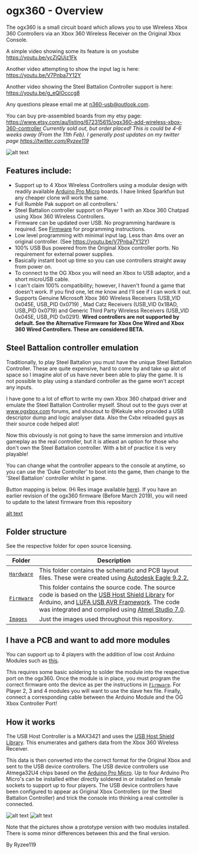 

# ogx360 - Overview

The ogx360 is a small circuit board which allows you to use Wireless Xbox 360 Controllers via an Xbox 360 Wireless Receiver on the Original Xbox Console.

A simple video showing some its feature is on youtube https://youtu.be/ycZjQUjz1Fk

Another video attempting to show the input lag is here: https://youtu.be/V7Pnba7Y12Y

Another video showing the Steel Battalion Controller support is here: https://youtu.be/g_eQlOcccg8

Any questions please email me at n360-usb@outlook.com.

You can buy pre-assembled boards from my etsy page: https://www.etsy.com/au/listing/672315615/ogx360-add-wireless-xbox-360-controller *Currently sold out, but order placed! This is could be 4-6 weeks away (From the 11th Feb). I generally post updates on my twitter page https://twitter.com/Ryzee119*

![alt text](https://github.com/Ryzee119/ogx360/blob/master/Images/image1.jpg?raw=true "ogx360-1")

## Features include:
* Support up to 4 Xbox Wireless Controllers using a modular design with readily available [Arduino Pro Micro](https://www.sparkfun.com/products/12640) boards. I have linked Sparkfun but any cheaper clone will work the same.
* Full Rumble Pak support on all controllers.'
* Steel Battalion controller support on Player 1 with an Xbox 360 Chatpad using Xbox 360 Wireless Controllers.
* Firmware can be updated over USB. No programming hardware is required. See [Firmware](https://github.com/Ryzee119/ogx360/tree/master/Firmware) for programming instructions.
* Low level programming with minimal input lag. Less than 4ms over an original controller. (See https://youtu.be/V7Pnba7Y12Y)
* 100% USB Bus powered from the Original Xbox controller ports. No requirement for external power supplies.
* Basically instant boot up time so you can use controllers straight away from power on.
* To connect to the OG Xbox you will need an Xbox to USB adaptor, and a short microUSB cable.
* I can't claim 100% compatibility; however, I haven't found a game that doesn't work. If you find one, let me know and I'll see if I can work it out.
* Supports Genuine Microsoft Xbox 360 Wireless Receivers (USB_VID 0x045E, USB_PID 0x0719) , Mad Catz Receivers (USB_VID 0x1BAD, USB_PID 0x0719) and Generic Third Party Wireless Receivers (USB_VID 0x045E, USB_PID 0x0291). **Wired controllers are not supported by default. See the Alternative Firmware for Xbox One Wired and Xbox 360 Wired Controllers. These are considered BETA.**

## Steel Battalion controller emulation
Traditionally, to play Steel Battalion you must have the unique Steel Battalion Controller. These are quite expensive, hard to come by and take up alot of space so I imagine alot of us have never been able to play the game. It is not possible to play using a standard controller as the game won't accept any inputs.

I have gone to a lot of effort to write my own Xbox 360 chatpad driver and emulate the Steel Battalion Controller myself. Shout out to the guys over at www.ogxbox.com forums, and shoutout to @Kekule who provided a USB descriptor dump and logic analyser data. Also the Cxbx reloaded guys as their source code helped alot!

Now this obviously is not going to have the same immersion and intuitive gameplay as the real controller, but it is atleast an option for those who don't own the Steel Battalion controller. With a bit of practice it is very playable!

You can change what the controller appears to the console at anytime, so you can use the 'Duke Controller' to boot into the game, then change to the 'Steel Battalion' controller whilst in game. 

Button mapping is below. (Hi Res image available [here](https://i.imgur.com/VISHRNY.png)). If you have an earlier revision of the ogx360 firmware (Before March 2019), you will need to update to the latest firmware from this repository

[alt text](https://github.com/Ryzee119/ogx360/blob/master/Images/steelbattalion.png?raw=true "sbmapping")


## Folder structure
See the respective folder for open source licensing.

| Folder | Description |
| --- | --- |
| [`Hardware`](https://github.com/Ryzee119/ogx360/tree/master/Hardware) | This folder contains the schematic and PCB layout files. These were created using [Autodesk Eagle 9.2.2.](https://www.autodesk.com/products/eagle/overview)|
| [`Firmware`](https://github.com/Ryzee119/ogx360/tree/master/Firmware) | This folder contains the source code. The source code is based on the [USB Host Shield Library](https://github.com/felis/USB_Host_Shield_2.0) for Arduino, and [LUFA USB AVR Framework](http://www.fourwalledcubicle.com/LUFA.php). The code was integrated and compiled using [Atmel Studio 7.0](https://www.microchip.com/mplab/avr-support/atmel-studio-7).| 
| [`Images`](https://github.com/Ryzee119/ogx360/tree/master/Images) | Just the images used throughout this repository.| 

## I have a PCB and want to add more modules
You can support up to 4 players with the addition of low cost Arduino Modules such as [this](https://www.aliexpress.com/item/New-Pro-Micro-for-arduino-ATmega32U4-5V-16MHz-Module-with-2-row-pin-header-For-Leonardo/32768308647.html).

This requires some basic soldering to solder the module into the respective port on the ogx360. Once the module is in place, you must program the correct firmware onto the device as per the instructions in [`Firmware`](https://github.com/Ryzee119/ogx360/tree/master/Firmware).
For Player 2, 3 and 4 modules you will want to use the slave hex file. Finally, connect a corresponding cable between the Arduino Module and the OG Xbox Controller Port!

## How it works
The USB Host Controller is a MAX3421 and uses the [USB Host Shield Library](https://github.com/felis/USB_Host_Shield_2.0). This enumerates and gathers data from the Xbox 360 Wireless Receiver.

This data is then converted into the correct format for the Original Xbox and sent to the USB device controllers. The USB device controllers use Atmega32U4 chips based on the [Arduino Pro Micro](https://www.sparkfun.com/products/12640). Up to four Arduino Pro Micro's can be installed either directly soldered in or installed on female sockets to support up to four players. The USB device controllers have been configured to appear as Original Xbox Controllers (or the Steel Battalion Controller) and trick the console into thinking a real controller is connected.

![alt text](https://github.com/Ryzee119/ogx360/blob/master/Images/image2.jpg?raw=true "ogx360-1")
![alt text](https://github.com/Ryzee119/ogx360/blob/master/Images/image3.jpg?raw=true "ogx360-1")

Note that the pictures show a prototype version with two modules installed. There is some minor differences between this and the final version.

By Ryzee119
